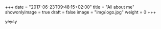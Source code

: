 +++
date = "2017-06-23T09:48:15+02:00"
title = "All about me"
showonlyimage = true
draft = false
image = "img/logo.jpg"
weight = 0
+++

yeysy
